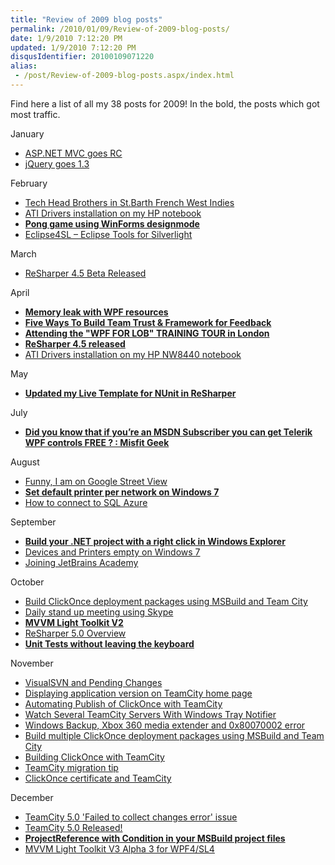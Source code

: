 ```yaml
---
title: "Review of 2009 blog posts"
permalink: /2010/01/09/Review-of-2009-blog-posts/
date: 1/9/2010 7:12:20 PM
updated: 1/9/2010 7:12:20 PM
disqusIdentifier: 20100109071220
alias:
 - /post/Review-of-2009-blog-posts.aspx/index.html
---
```

Find here a list of all my 38 posts for 2009! In the bold, the posts which got most traffic.

January
<!-- more -->

*   [ASP.NET MVC goes RC](/2009/01/28/aspnet-mvc-goes-rc/) 
*   [jQuery goes 1.3](/2009/01/14/jquery-goes-13/)  

February

*   [Tech Head Brothers in St.Barth French West Indies](/2009/02/25/tech-head-brothers-in-stbarth-french-west-indies/)
*   [ATI Drivers installation on my HP notebook](/2009/02/22/ati-drivers-installation-on-my-hp-notebook/)
*   [**Pong game using WinForms designmode**](/2009/02/21/pong-game-using-winforms-designmode/)
*   [Eclipse4SL – Eclipse Tools for Silverlight](/2009/02/21/eclipse4sl-e28093-eclipse-tools-for-silverlight/)  

March

*   [ReSharper 4.5 Beta Released](/2009/03/14/resharper-45-beta-released/)  

April

*   [**Memory leak with WPF resources**](/2009/04/17/memory-leak-with-wpf-resources/)
*   [**Five Ways To Build Team Trust & Framework for Feedback**](/2009/04/17/five-ways-to-build-team-trust-amp3b-framework-for-feedback/)
*   [**Attending the "WPF FOR LOB" TRAINING TOUR in London**](/2009/04/17/attending-the-quot3bwpf-for-lobquot3b-training-tour-in-london/)
*   [**ReSharper 4.5 released**](/2009/04/10/resharper-45-released/)
*   [ATI Drivers installation on my HP NW8440 notebook](/2009/04/10/ati-drivers-installation-on-my-hp-nw8440-notebook/)  

May

*   [**Updated my Live Template for NUnit in ReSharper**](/2009/05/09/updated-my-live-template-for-nunit-in-resharper/)  

July

*   [**Did you know that if you’re an MSDN Subscriber you can get Telerik WPF controls FREE ? : Misfit Geek**](/2009/06/09/did-you-know-that-if-youe28099re-an-msdn-subscriber-you-can-get-telerik-wpf-controls-free-misfit-geek/)  

August

*   [Funny, I am on Google Street View](/2009/08/25/funny-i-am-on-google-street-view/)
*   [**Set default printer per network on Windows 7**](/2009/08/25/set-default-printer-per-network-on-windows-7/)
*   [How to connect to SQL Azure](/2009/08/21/how-to-connect-to-sql-azure/)  

September

*   [**Build your .NET project with a right click in Windows Explorer**](/2009/09/11/build-your-net-project-with-a-right-click-in-windows-explorer/)
*   [Devices and Printers empty on Windows 7](/2009/09/06/devices-and-printers-empty-on-windows-7/)
*   [Joining JetBrains Academy](/2009/09/06/joining-jetbrains-academy/)  

October

*   [Build ClickOnce deployment packages using MSBuild and Team City](/2009/10/27/build-clickonce-deployment-packages-using-msbuild-and-team-city/)
*   [Daily stand up meeting using Skype](/2009/10/20/daily-stand-up-meeting-using-skype/)
*   [**MVVM Light Toolkit V2**](/2009/10/13/mvvm-light-toolkit-v2/)
*   [ReSharper 5.0 Overview](/2009/10/12/resharper-5-0-overview/)
*   [**Unit Tests without leaving the keyboard**](/2009/10/08/unit-tests-without-leaving-the-keyboard/)  

November

*   [VisualSVN and Pending Changes](/2009/11/30/visualsvn-and-pending-changes/)
*   [Displaying application version on TeamCity home page](/2009/11/12/displaying-application-version-on-teamcity-home-page/)
*   [Automating Publish of ClickOnce with TeamCity](/2009/11/11/automating-publish-of-clickonce-with-teamcity/)
*   [Watch Several TeamCity Servers With Windows Tray Notifier](/2009/11/04/watch-several-teamcity-servers-with-windows-tray-notifier/)
*   [Windows Backup, Xbox 360 media extender and 0x80070002 error](/2009/11/03/windows-backup-xbox-360-media-extender-and-0x80070002-error/)
*   [Build multiple ClickOnce deployment packages using MSBuild and Team City](/2009/11/03/build-multiple-clickonce-deployment-packages-using-msbuild-and-team-city/)
*   [Building ClickOnce with TeamCity](/2009/11/02/building-clickonce-with-teamcity/)
*   [TeamCity migration tip](/2009/11/02/teamcity-migration-tip/)
*   [ClickOnce certificate and TeamCity](/2009/11/02/clickonce-certificate-and-teamcity/)  

December

*   [TeamCity 5.0 'Failed to collect changes error' issue](/2009/12/10/teamcity-5-0-failed-to-collect-changes-error-issue/)
*   [TeamCity 5.0 Released!](/2009/12/03/teamcity-5-0-released/)
*   [**ProjectReference with Condition in your MSBuild project files**](/2009/12/02/projectreference-with-condition-in-your-msbuild-project-files/)
*   [MVVM Light Toolkit V3 Alpha 3 for WPF4/SL4](/2009/12/01/mvvm-light-toolkit-v3-alpha-3-for-wpf4-sl4/)
